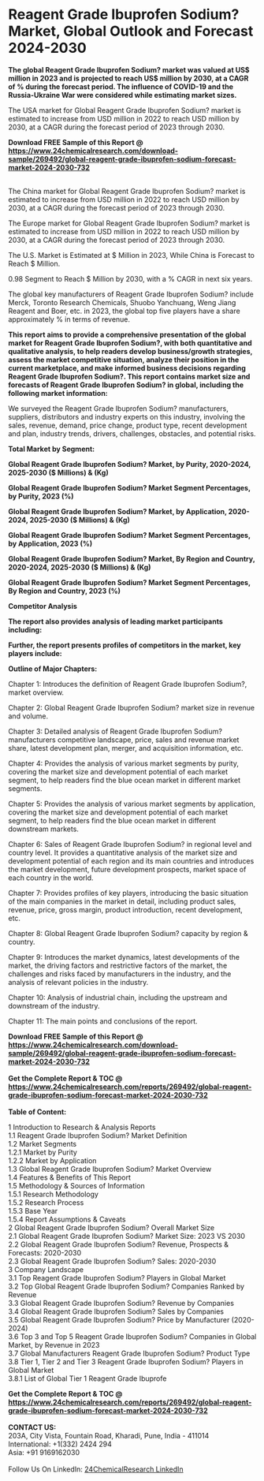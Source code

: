 <h1>Reagent Grade Ibuprofen Sodium? Market, Global Outlook and Forecast 2024-2030</h1><p><strong>The global Reagent Grade Ibuprofen Sodium? market was valued at US$ million in 2023 and is projected to reach US$ million by 2030, at a CAGR of % during the forecast period. The influence of COVID-19 and the Russia-Ukraine War were considered while estimating market sizes.</strong></p><p>
</p><p>The USA market for Global Reagent Grade Ibuprofen Sodium? market is estimated to increase from USD million in 2022 to reach USD million by 2030, at a CAGR during the forecast period of 2023 through 2030.</p><div><b>Download FREE Sample of this Report @ 
            <a href="https://www.24chemicalresearch.com/download-sample/269492/global-reagent-grade-ibuprofen-sodium-forecast-market-2024-2030-732">
            https://www.24chemicalresearch.com/download-sample/269492/global-reagent-grade-ibuprofen-sodium-forecast-market-2024-2030-732</a></b></div><br><p>
</p><p>The China market for Global Reagent Grade Ibuprofen Sodium? market is estimated to increase from USD million in 2022 to reach USD million by 2030, at a CAGR during the forecast period of 2023 through 2030.</p><p>
</p><p>The Europe market for Global Reagent Grade Ibuprofen Sodium? market is estimated to increase from USD million in 2022 to reach USD million by 2030, at a CAGR during the forecast period of 2023 through 2030.</p><p>
</p><p>The U.S. Market is Estimated at $ Million in 2023, While China is Forecast to Reach $ Million.</p><p>
0.98 Segment to Reach $ Million by 2030, with a % CAGR in next six years.</p><p>
The global key manufacturers of Reagent Grade Ibuprofen Sodium? include Merck, Toronto Research Chemicals, Shuobo Yanchuang, Weng Jiang Reagent and Boer, etc. in 2023, the global top five players have a share approximately % in terms of revenue.</p><p>
<strong>This report aims to provide a comprehensive presentation of the global market for Reagent Grade Ibuprofen Sodium?, with both quantitative and qualitative analysis, to help readers develop business/growth strategies, assess the market competitive situation, analyze their position in the current marketplace, and make informed business decisions regarding Reagent Grade Ibuprofen Sodium?. This report contains market size and forecasts of Reagent Grade Ibuprofen Sodium? in global, including the following market information:</strong></p><p>
</p><p>
</p><p>We surveyed the Reagent Grade Ibuprofen Sodium? manufacturers, suppliers, distributors and industry experts on this industry, involving the sales, revenue, demand, price change, product type, recent development and plan, industry trends, drivers, challenges, obstacles, and potential risks.</p><p>
<strong>Total Market by Segment:</strong></p><p>
<strong>Global Reagent Grade Ibuprofen Sodium? Market, by Purity, 2020-2024, 2025-2030 ($ Millions) &amp; (Kg)</strong></p><p>
<strong>Global Reagent Grade Ibuprofen Sodium? Market Segment Percentages, by Purity, 2023 (%)</strong></p><p>
</p><p>
<strong>Global Reagent Grade Ibuprofen Sodium? Market, by Application, 2020-2024, 2025-2030 ($ Millions) &amp; (Kg)</strong></p><p>
<strong>Global Reagent Grade Ibuprofen Sodium? Market Segment Percentages, by Application, 2023 (%)</strong></p><p>
</p><p>
<strong>Global Reagent Grade Ibuprofen Sodium? Market, By Region and Country, 2020-2024, 2025-2030 ($ Millions) &amp; (Kg)</strong></p><p>
<strong>Global Reagent Grade Ibuprofen Sodium? Market Segment Percentages, By Region and Country, 2023 (%)</strong></p><p>
</p><p>
<strong>Competitor Analysis</strong></p><p>
<strong>The report also provides analysis of leading market participants including:</strong></p><p>
</p><p>
<strong>Further, the report presents profiles of competitors in the market, key players include:</strong></p><p>
</p><p>
<strong>Outline of Major Chapters:</strong></p><p>
</p><p>Chapter 1: Introduces the definition of Reagent Grade Ibuprofen Sodium?, market overview.</p><p>
Chapter 2: Global Reagent Grade Ibuprofen Sodium? market size in revenue and volume.</p><p>
Chapter 3: Detailed analysis of Reagent Grade Ibuprofen Sodium? manufacturers competitive landscape, price, sales and revenue market share, latest development plan, merger, and acquisition information, etc.</p><p>
Chapter 4: Provides the analysis of various market segments by purity, covering the market size and development potential of each market segment, to help readers find the blue ocean market in different market segments.</p><p>
Chapter 5: Provides the analysis of various market segments by application, covering the market size and development potential of each market segment, to help readers find the blue ocean market in different downstream markets.</p><p>
Chapter 6: Sales of Reagent Grade Ibuprofen Sodium? in regional level and country level. It provides a quantitative analysis of the market size and development potential of each region and its main countries and introduces the market development, future development prospects, market space of each country in the world.</p><p>
Chapter 7: Provides profiles of key players, introducing the basic situation of the main companies in the market in detail, including product sales, revenue, price, gross margin, product introduction, recent development, etc.</p><p>
Chapter 8: Global Reagent Grade Ibuprofen Sodium? capacity by region &amp; country.</p><p>
Chapter 9: Introduces the market dynamics, latest developments of the market, the driving factors and restrictive factors of the market, the challenges and risks faced by manufacturers in the industry, and the analysis of relevant policies in the industry.</p><p>
Chapter 10: Analysis of industrial chain, including the upstream and downstream of the industry.</p><p>
Chapter 11: The main points and conclusions of the report.</p><div><b>Download FREE Sample of this Report @ 
            <a href="https://www.24chemicalresearch.com/download-sample/269492/global-reagent-grade-ibuprofen-sodium-forecast-market-2024-2030-732">
            https://www.24chemicalresearch.com/download-sample/269492/global-reagent-grade-ibuprofen-sodium-forecast-market-2024-2030-732</a></b></div><br><div><b>Get the Complete Report & TOC @ 
            <a href="https://www.24chemicalresearch.com/reports/269492/global-reagent-grade-ibuprofen-sodium-forecast-market-2024-2030-732">
            https://www.24chemicalresearch.com/reports/269492/global-reagent-grade-ibuprofen-sodium-forecast-market-2024-2030-732</a></b></div><br>
            <b>Table of Content:</b><p>1 Introduction to Research & Analysis Reports<br />
    1.1 Reagent Grade Ibuprofen Sodium? Market Definition<br />
    1.2 Market Segments<br />
        1.2.1 Market by Purity<br />
        1.2.2 Market by Application<br />
    1.3 Global Reagent Grade Ibuprofen Sodium? Market Overview<br />
    1.4 Features & Benefits of This Report<br />
    1.5 Methodology & Sources of Information<br />
        1.5.1 Research Methodology<br />
        1.5.2 Research Process<br />
        1.5.3 Base Year<br />
        1.5.4 Report Assumptions & Caveats<br />
2 Global Reagent Grade Ibuprofen Sodium? Overall Market Size<br />
    2.1 Global Reagent Grade Ibuprofen Sodium? Market Size: 2023 VS 2030<br />
    2.2 Global Reagent Grade Ibuprofen Sodium? Revenue, Prospects & Forecasts: 2020-2030<br />
    2.3 Global Reagent Grade Ibuprofen Sodium? Sales: 2020-2030<br />
3 Company Landscape<br />
    3.1 Top Reagent Grade Ibuprofen Sodium? Players in Global Market<br />
    3.2 Top Global Reagent Grade Ibuprofen Sodium? Companies Ranked by Revenue<br />
    3.3 Global Reagent Grade Ibuprofen Sodium? Revenue by Companies<br />
    3.4 Global Reagent Grade Ibuprofen Sodium? Sales by Companies<br />
    3.5 Global Reagent Grade Ibuprofen Sodium? Price by Manufacturer (2020-2024)<br />
    3.6 Top 3 and Top 5 Reagent Grade Ibuprofen Sodium? Companies in Global Market, by Revenue in 2023<br />
    3.7 Global Manufacturers Reagent Grade Ibuprofen Sodium? Product Type<br />
    3.8 Tier 1, Tier 2 and Tier 3 Reagent Grade Ibuprofen Sodium? Players in Global Market<br />
        3.8.1 List of Global Tier 1 Reagent Grade Ibuprofe</p><div><b>Get the Complete Report & TOC @ 
            <a href="https://www.24chemicalresearch.com/reports/269492/global-reagent-grade-ibuprofen-sodium-forecast-market-2024-2030-732">
            https://www.24chemicalresearch.com/reports/269492/global-reagent-grade-ibuprofen-sodium-forecast-market-2024-2030-732</a></b></div><br><b>CONTACT US:</b><br>
            203A, City Vista, Fountain Road, Kharadi, Pune, India - 411014<br>
            International: +1(332) 2424 294<br>
            Asia: +91 9169162030 <br><br>
            Follow Us On LinkedIn: <a href="https://www.linkedin.com/company/24chemicalresearch/">24ChemicalResearch LinkedIn</a>
